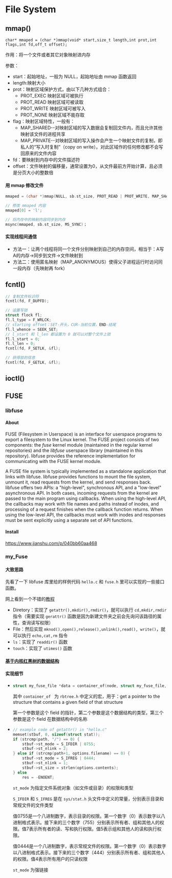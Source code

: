 # File System

## mmap()

```
char* mmaped = (char *)mmap(void* start,size_t length,int prot,int flags,int fd,off_t offset);
```

作用：将一个文件或者其它对象映射进内存

参数：

* start：起始地址，一般为 NULL，起始地址由 mmap 函数返回
* length:映射大小
* prot：映射区域保护方式，由以下几种方式组合：
  * PROT_EXEC 映射区域可被执行
  * PROT_READ 映射区域可被读取
  * PROT_WRITE 映射区域可被写入
  * PROT_NONE 映射区域不能存取
* flag：映射区域特性，一般有：
  * MAP_SHARED--对映射区域的写入数据会复制回文件内，而且允许其他映射该文件的进程共享
  * MAP_PRIVATE--对映射区域的写入操作会产生一个映射文件的复制，即私人的“写入时复制”（copy on write）。对此区域作的任何修改都不会写回原来的文件内容
* fd：要映射到内存中的文件描述符
* offset：文件映射的偏移量，通常设置为0，从文件最前方开始计算，且必须是分页大小的整数倍

#### 用 mmap 修改文件

```c
mmaped = (char *)mmap(NULL, sb.st_size, PROT_READ | PROT_WRITE, MAP_SHARED, fd, 0);

// 修改 mmaped 内容
mmaped[0] = 'l';

// 将内存中的映射内容同步到内存
msync(mmaped, sb.st_size, MS_SYNC)；
```

#### 实现线程间通信

* 方法一：让两个线程将同一个文件分别映射到自己的内存空间，相当于：A写A的内存→同步到文件→文件映射到
* 方法二：使用匿名映射（MAP_ANONYMOUS）使得父子进程运行时访问同一段内存（先映射再 fork）

## fcntl()

```c
// 复制文件标识符
fcntl(fd, F_DUPFD);

// 设置写锁
struct flock fl;
fl.l_type = F_WRLCK;
// starting offset：SET-开头，CUR-当前位置，END-结尾
fl.l_whence = SEEK_SET;
// l_start 和 l_len 都设置为 0 就可以对整个文件上锁
fl.l_start = 0;
fl.l_len = 0;
fcntl(fd, F_SETLK, &fl);

// 获得锁的信息
fcntl(fd, F_GETLK, &fl);
```



## ioctl()



## FUSE

### libfuse

#### About

FUSE (Filesystem in Userspace) is an interface for userspace programs to export a filesystem to the Linux kernel. The FUSE project consists of two components: the *fuse* kernel module (maintained in the regular kernel repositories) and the *libfuse* userspace library (maintained in this repository). libfuse provides the reference implementation for communicating with the FUSE kernel module.

A FUSE file system is typically implemented as a standalone application that links with libfuse. libfuse provides functions to mount the file system, unmount it, read requests from the kernel, and send responses back. libfuse offers two APIs: a "high-level", synchronous API, and a "low-level" asynchronous API. In both cases, incoming requests from the kernel are passed to the main program using callbacks. When using the high-level API, the callbacks may work with file names and paths instead of inodes, and processing of a request finishes when the callback function returns. When using the low-level API, the callbacks must work with inodes and responses must be sent explicitly using a separate set of API functions.

#### Install

https://www.jianshu.com/p/040bb60aa468

### my_Fuse

#### 大致思路

先看了一下 libfuse 库里给的样例代码 `hello.c` 和 `fuse.h` 里可以实现的一些接口函数。

网上看到一个不错的[教程](https://blog.csdn.net/stayneckwind2/article/details/82876330)

* Diretory：实现了 `getattr(),mkdir(),rmdir()`，就可以执行 `cd,mkdir,rmdir` 指令（需要实现 `gerattr()` 函数是因为新建文件夹之前会先询问该路径的属性，查询读写权限）
* File：然后实现 `mknod(),open(),release(),unlink(),read(), write()`，就可以执行 `echo,cat,rm` 指令
* `ls`：实现了 `readdir()` 函数
* `touch`：实现了 `utimes()` 函数

#### [基于内核红黑树的数据结构](https://blog.csdn.net/stayneckwind2/article/details/82867062)


#### 实现细节
* ```c
  struct my_fuse_file *data = container_of(node, struct my_fuse_file, node);
  ```

  其中 `container_of ` 为 `rbtree.h` 中定义的宏，用于：get a pointer to the structure that contains a given field of that structure

  第一个参数是这个 field 的指针，第二个参数是这个数据结构的类型，第三个参数是这个 field 在数据结构中的名称

* ```c
  // example code of getattr() in "hello.c"
  memset(stbuf, 0, sizeof(struct stat));
  if (strcmp(path, "/") == 0) {
      stbuf->st_mode = S_IFDIR | 0755;
      stbuf->st_nlink = 2;
  } else if (strcmp(path+1, options.filename) == 0) {
      stbuf->st_mode = S_IFREG | 0444;
      stbuf->st_nlink = 1;
      stbuf->st_size = strlen(options.contents);
  } else
      res = -ENOENT;
  ```
  
  `st_mode` 为指定文件系统对象（如文件或目录）的权限和类型

  `S_IFDIR` 和 `S_IFREG` 是在 `sys/stat.h` 头文件中定义的常量，分别表示目录和常规文件的文件类型

  值0755是一个八进制数字，表示目录的权限。第一个数字（0）表示数字以八进制格式表示。接下来的三个数字（755）分别表示所有者、组和其他人的权限。值7表示所有者的读、写和执行权限。值5表示组和其他人的读和执行权限。

  值0444是一个八进制数字，表示常规文件的权限。第一个数字（0）表示数字以八进制格式表示。接下来的三个数字（444）分别表示所有者、组和其他人的权限。值4表示所有用户的只读权限

  `st_mode` 为强链接

